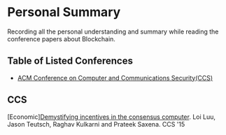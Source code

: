 # Personal Summary
Recording all the personal understanding and summary while reading the conference papers about Blockchain.


## Table of Listed Conferences

- [ACM Conference on Computer and Communications Security(CCS)](#ccs)



## CCS
[Economic][Demystifying incentives in the consensus computer](https://eprint.iacr.org/2015/702). Loi Luu, Jason Teutsch, Raghav Kulkarni and Prateek Saxena. CCS '15
